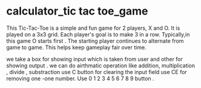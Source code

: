 # calculator_tic tac toe_game
This Tic-Tac-Toe is a simple and fun game for 2 players, X and O.
It is played on a 3x3 grid. Each player's goal is to make 3 in a row. Typically,in this game O starts first . The starting player continues to alternate from game to game. This helps keep gameplay fair over time.

we take a box for showing input which is taken from user and other for showing output .
we can do airthmatic operation like addition, multiplication , divide , substraction 
use C button for clearing the input field
use CE for removing one -one number.
Use 0 1 2 3 4 5 6 7 8 9 button .
